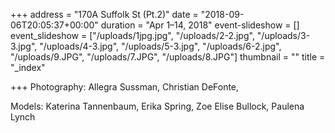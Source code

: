 +++
address = "170A Suffolk St (Pt.2)"
date = "2018-09-06T20:05:37+00:00"
duration = "Apr 1–14, 2018"
event-slideshow = []
event_slideshow = ["/uploads/1jpg.jpg", "/uploads/2-2.jpg", "/uploads/3-3.jpg", "/uploads/4-3.jpg", "/uploads/5-3.jpg", "/uploads/6-2.jpg", "/uploads/9.JPG", "/uploads/7.JPG", "/uploads/8.JPG"]
thumbnail = ""
title = "_index"

+++
Photography: Allegra Sussman, Christian DeFonte,

Models: Katerina Tannenbaum, Erika Spring, Zoe Elise Bullock, Paulena Lynch